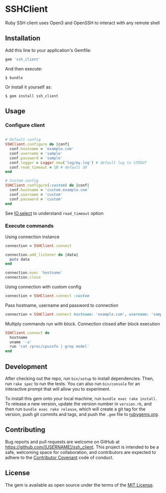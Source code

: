 # SSHClient

Ruby SSH client uses Open3 and OpenSSH to interact with any remote shell

## Installation

Add this line to your application's Gemfile:

```ruby
gem 'ssh_client'
```

And then execute:

    $ bundle

Or install it yourself as:

    $ gem install ssh_client

## Usage

### Configure client

```ruby

# Default config
SSHClient.configure do |conf|
  conf.hostname = 'example.com'
  conf.username = 'sample'
  conf.password = 'sample'
  conf.logger = Logger.new('log/my.log') # default log to STDOUT
  conf.read_timeout = 10 # default 30 
end

# Custom config
SSHClient.configure(:custom) do |conf|
  conf.hostname = 'custom.example.com'
  conf.username = 'custom'
  conf.password = 'custom'
end
```

See [IO.select](http://ruby-doc.org/core/IO.html#method-c-select) to understand `read_timeout` option

### Execute commands

Using connection instance

```ruby
connection = SSHClient.connect

connection.add_listener do |data|
  puts data
end

connection.exec 'hostname'
connection.close
```

Using connection with custom config

```ruby
connection = SSHClient.connect :custom
```

Pass hostname, username and password to connection

```ruby
connection = SSHClient.connect hostname: 'example.com', username: 'sample', password: 'sample'
```

Multiply commands run with block. Connection closed after block execution

```ruby
SSHClient.connect do
  hostname
  uname '-a'
  run 'cat /proc/cpuinfo | grep model'
end
```

## Development

After checking out the repo, run `bin/setup` to install dependencies. Then, run `rake spec` to run the tests. You can also run `bin/console` for an interactive prompt that will allow you to experiment.

To install this gem onto your local machine, run `bundle exec rake install`. To release a new version, update the version number in `version.rb`, and then run `bundle exec rake release`, which will create a git tag for the version, push git commits and tags, and push the `.gem` file to [rubygems.org](https://rubygems.org).


## Contributing

Bug reports and pull requests are welcome on GitHub at https://github.com/[USERNAME]/ssh_client. This project is intended to be a safe, welcoming space for collaboration, and contributors are expected to adhere to the [Contributor Covenant](http://contributor-covenant.org) code of conduct.


## License

The gem is available as open source under the terms of the [MIT License](http://opensource.org/licenses/MIT).

